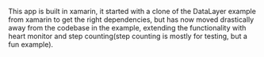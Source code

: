 This app is built in xamarin, it started with a clone of the DataLayer example from xamarin to get the right dependencies, but has now moved drastically away from the codebase in the example, extending the functionality with heart monitor and step counting(step counting is mostly for testing, but a fun example).
